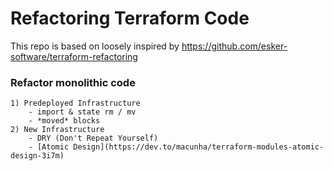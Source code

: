 # Refactoring Terraform Code
This repo is based on loosely inspired by https://github.com/esker-software/terraform-refactoring

### Refactor monolithic code
   
    1) Predeployed Infrastructure
        - import & state rm / mv
        - *moved* blocks
    2) New Infrastructure
        - DRY (Don't Repeat Yourself)
        - [Atomic Design](https://dev.to/macunha/terraform-modules-atomic-design-3i7m)
